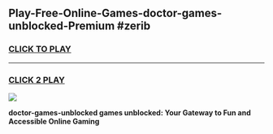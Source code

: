 
## Play-Free-Online-Games-doctor-games-unblocked-Premium #zerib
<h3>
<a href="https://premium.freeplayer.one?title=doctor-games-unblocked&ref=8M">CLICK TO PLAY</a></h3>
<hr>

<h3>
<a href="https://premium.freeplayer.one?title=doctor-games-unblocked&ref=8M">CLICK 2 PLAY</a>
  
</h3>

<a href="https://premium.freeplayer.one?title=doctor-games-unblocked&ref=8M"><img src="https://clearcache.store/games.png"></a>


**doctor-games-unblocked games unblocked: Your Gateway to Fun and Accessible Online Gaming**
